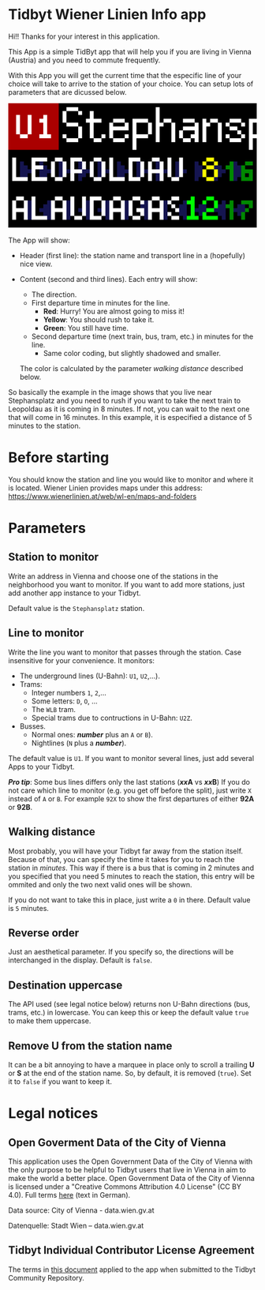 # Tidbyt Wiener Linien Info app

Hi!! Thanks for your interest in this application. 

This App is a simple TidByt app that will help you if you are living in Vienna (Austria) and you need to commute frequently. 

With this App you will get the current time that the especific line of your choice will take to arrive to the station of your choice. You can setup lots of parameters that are dicussed below.

![Example image](wienerlinien_info.gif)

The App will show:
- Header (first line): the station name and transport line in a (hopefully) nice view.
- Content (second and third lines). Each entry will show: 
  - The direction.
  - First departure time in minutes for the line. 
    - **Red**: Hurry! You are almost going to miss it!
    - **Yellow**: You should rush to take it.
    - **Green**: You still have time.
  - Second departure time (next train, bus, tram, etc.) in minutes for the line. 
    - Same color coding, but slightly shadowed and smaller. 

  The color is calculated by the parameter *walking distance* described below.

So basically the example in the image shows that you live near Stephansplatz and you need to rush if you want to take the next train to Leopoldau as it is coming in 8 minutes. If not, you can wait to the next one that will come in 16 minutes. In this example, it is especified a distance of 5 minutes to the station. 

# Before starting

You should know the station and line you would like to monitor and where it is located. Wiener Linien provides maps under this address:
https://www.wienerlinien.at/web/wl-en/maps-and-folders

# Parameters

## Station to monitor

Write an address in Vienna and choose one of the stations in the neighborhood you want to monitor. If you want to add more stations, just add another app instance to your Tidbyt.

Default value is the `Stephansplatz` station.

## Line to monitor

Write the line you want to monitor that passes through the station. Case insensitive for your convenience. It monitors:
- The underground lines (U-Bahn): `U1`, `U2`,...). 
- Trams: 
  - Integer numbers `1`, `2`,... 
  - Some letters: `D`, `O`, ...
  - The `WLB` tram.
  - Special trams due to contructions in U-Bahn: `U2Z`.
- Busses.
  - Normal ones: ***number*** plus an `A` or `B`).
  - Nightlines (`N` plus a ***number***).

The default value is `U1`. If you want to monitor several lines, just add several Apps to your Tidbyt.

***Pro tip***: Some bus lines differs only the last stations (***xx*****A** vs ***xx*****B**) If you do not care which line to monitor (e.g. you get off before the split), just write `X` instead of `A` or `B`. For example `92X` to show the first departures of either **92A** or **92B**.

## Walking distance

Most probably, you will have your Tidbyt far away from the station itself. Because of that, you can specify the time it takes for you to reach the station in *minutes*. This way if there is a bus that is coming in 2 minutes and you specified that you need 5 minutes to reach the station, this entry will be ommited and only the two next valid ones will be shown. 

If you do not want to take this in place, just write a `0` in there. Default value is `5` minutes.

## Reverse order

Just an aesthetical parameter. If you specify so, the directions will be interchanged in the display. Default is `false`.

## Destination uppercase

The API used (see legal notice below) returns non U-Bahn directions (bus, trams, etc.) in lowercase. You can keep this or keep the default value `true` to make them uppercase.

## Remove U from the station name

It can be a bit annoying to have a marquee in place only to scroll a trailing **U** or **S** at the end of the station name. So, by default, it is removed (`true`). Set it to `false` if you want to keep it.

# Legal notices

## Open Goverment Data of the City of Vienna

This application uses the Open Government Data of the City of Vienna with the only purpose to be helpful to Tidbyt users that live in Vienna in aim to make the world a better place. 
Open Government Data of the City of Vienna is licensed under a "Creative Commons Attribution 4.0 License" (CC BY 4.0). Full terms [here](https://digitales.wien.gv.at/ogd-nutzungsbedingungen/) (text in German).

Data source: City of Vienna - data.wien.gv.at

Datenquelle: Stadt Wien – data.wien.gv.at

## Tidbyt Individual Contributor License Agreement

The terms in [this document](https://github.com/tidbyt/community/blob/main/docs/CLA.md) applied to the app when submitted to the Tidbyt Community Repository. 
